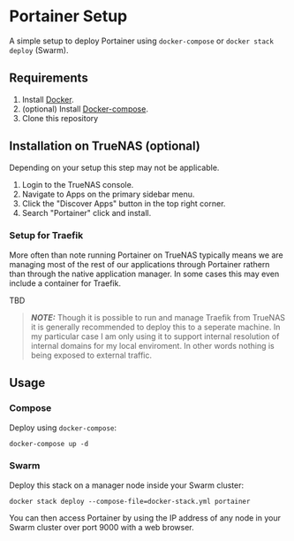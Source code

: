 # Portainer Setup

A simple setup to deploy Portainer using `docker-compose` or `docker stack deploy` (Swarm).

## Requirements

1. Install [Docker](http://docker.io).
2. (optional) Install [Docker-compose](http://docs.docker.com/compose/install/).
3. Clone this repository

## Installation on TrueNAS (optional)
Depending on your setup this step may not be applicable. 

1. Login to the TrueNAS console.
2. Navigate to Apps on the primary sidebar menu.
3. Click the "Discover Apps" button in the top right corner.
4. Search "Portainer" click and install.

### Setup for Traefik
More often than note running Portainer on TrueNAS typically means we are managing most of the rest of our applications through Portainer rathern than through the native application manager. In some cases this may even include a container for Traefik. 

TBD

> **_NOTE:_** Though it is possible to run and manage Traefik from TrueNAS it is generally recommended to deploy this to a seperate machine. In my particular case I am only using it to support internal resolution of internal domains for my local enviroment. In other words nothing is being exposed to external traffic.

## Usage

### Compose

Deploy using `docker-compose`:
```
docker-compose up -d
```

### Swarm

Deploy this stack on a manager node inside your Swarm cluster:

```
docker stack deploy --compose-file=docker-stack.yml portainer
```

You can then access Portainer by using the IP address of any node in your Swarm cluster over port 9000 with a web browser.
